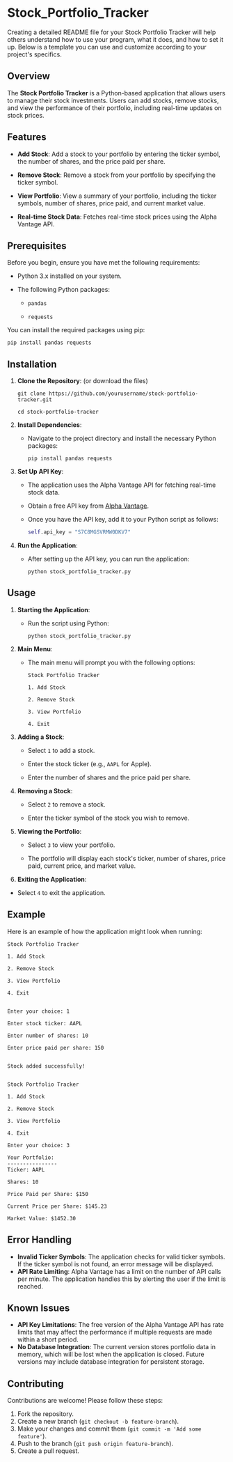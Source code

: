 # Stock_Portfolio_Tracker
Creating a detailed README file for your Stock Portfolio Tracker will help others understand how to use your program, what it does, and how to set it up. Below is a template you can use and customize according to your project's specifics.


## Overview

The **Stock Portfolio Tracker** is a Python-based application that allows users to manage their stock investments.
Users can add stocks, remove stocks, and view the performance of their portfolio, including real-time updates on stock prices.

## Features

- **Add Stock**: Add a stock to your portfolio by entering the ticker symbol, the number of shares, and the price paid per share.

- **Remove Stock**: Remove a stock from your portfolio by specifying the ticker symbol.
  
- **View Portfolio**: View a summary of your portfolio, including the ticker symbols, number of shares, price paid, and current market value.
  
- **Real-time Stock Data**: Fetches real-time stock prices using the Alpha Vantage API.

## Prerequisites

Before you begin, ensure you have met the following requirements:

- Python 3.x installed on your system.
  
- The following Python packages:
  
  - `pandas`
    
  - `requests`

You can install the required packages using pip:
```
pip install pandas requests
```

## Installation

1. **Clone the Repository**: (or download the files)
   
   ```
   git clone https://github.com/yourusername/stock-portfolio-tracker.git

   cd stock-portfolio-tracker
   ```

3. **Install Dependencies**:
   
   - Navigate to the project directory and install the necessary Python packages:
     
     ```
     pip install pandas requests
     ```

5. **Set Up API Key**:
   
   - The application uses the Alpha Vantage API for fetching real-time stock data.
     
   - Obtain a free API key from [Alpha Vantage](https://www.alphavantage.co/support/#api-key).
     
   - Once you have the API key, add it to your Python script as follows:
     
     ```python
     self.api_key = "S7C8MGSVRMW0DKV7"
     ```

7. **Run the Application**:
   
   - After setting up the API key, you can run the application:
     
     ```
     python stock_portfolio_tracker.py
     ```

## Usage

1. **Starting the Application**:
   
   - Run the script using Python:
     
     ```
     python stock_portfolio_tracker.py
     ```

3. **Main Menu**:
   
   - The main menu will prompt you with the following options:
     
     ```plaintext
     Stock Portfolio Tracker

     1. Add Stock
     
     2. Remove Stock
     
     3. View Portfolio
     
     4. Exit
     ```

5. **Adding a Stock**:
   
   - Select `1` to add a stock.
     
   - Enter the stock ticker (e.g., `AAPL` for Apple).
     
   - Enter the number of shares and the price paid per share.

7. **Removing a Stock**:
   
   - Select `2` to remove a stock.
     
   - Enter the ticker symbol of the stock you wish to remove.

9. **Viewing the Portfolio**:
    
   - Select `3` to view your portfolio.
     
   - The portfolio will display each stock's ticker, number of shares, price paid, current price, and market value.

11. **Exiting the Application**:
    
   - Select `4` to exit the application.

## Example

Here is an example of how the application might look when running:

```plaintext
Stock Portfolio Tracker

1. Add Stock

2. Remove Stock

3. View Portfolio

4. Exit


Enter your choice: 1

Enter stock ticker: AAPL

Enter number of shares: 10

Enter price paid per share: 150


Stock added successfully!


Stock Portfolio Tracker

1. Add Stock

2. Remove Stock

3. View Portfolio

4. Exit

Enter your choice: 3

Your Portfolio:
----------------
Ticker: AAPL

Shares: 10

Price Paid per Share: $150

Current Price per Share: $145.23

Market Value: $1452.30
```

## Error Handling

- **Invalid Ticker Symbols**: The application checks for valid ticker symbols. If the ticker symbol is not found, an error message will be displayed.
- **API Rate Limiting**: Alpha Vantage has a limit on the number of API calls per minute. The application handles this by alerting the user if the limit is reached.

## Known Issues

- **API Key Limitations**: The free version of the Alpha Vantage API has rate limits that may affect the performance if multiple requests are made within a short period.
- **No Database Integration**: The current version stores portfolio data in memory, which will be lost when the application is closed. Future versions may include database integration for persistent storage.

## Contributing

Contributions are welcome! Please follow these steps:

1. Fork the repository.
2. Create a new branch (`git checkout -b feature-branch`).
3. Make your changes and commit them (`git commit -m 'Add some feature'`).
4. Push to the branch (`git push origin feature-branch`).
5. Create a pull request.
